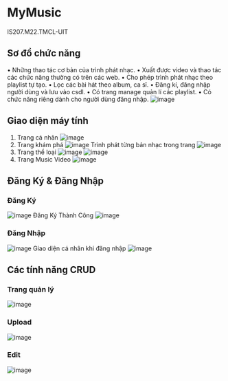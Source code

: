 # MyMusic
IS207.M22.TMCL-UIT
## Sơ đồ chức năng
•	Những thao tác cơ bản của trình phát nhạc. 
•	Xuất được video và thao tác các chức năng thường có trên các web.
•	Cho phép trình phát nhạc theo playlist tự tạo. 
•	Lọc các bài hát theo album, ca sĩ. 
•	Đăng kí, đăng nhập người dùng và lưu vào csdl. 
•	Có trang manage quản lí các playlist.
•	Có chức năng riêng dành cho người dùng đăng nhập.
![image](https://user-images.githubusercontent.com/91186202/175766466-f3c6835a-10cd-458e-9bc9-e66e128d7917.png)
## Giao diện máy tính 
1. Trang cá nhân
![image](https://user-images.githubusercontent.com/91186202/175766896-f7006443-eaba-4756-8ec5-67f501b71bb0.png)
2. Trang khám phá
![image](https://user-images.githubusercontent.com/91186202/175766915-522598d4-e169-4082-b457-d91b90e4066e.png)
Trình phát từng bản nhạc trong trang
![image](https://user-images.githubusercontent.com/91186202/175766943-be06d096-ddde-46a5-936d-7eabb3d9713d.png)
3. Trang thể loại
![image](https://user-images.githubusercontent.com/91186202/175766951-fdd43639-f7a9-4b09-94b2-217d00e98df0.png)
![image](https://user-images.githubusercontent.com/91186202/175766956-3cd09a50-3c78-4fad-9440-06b235de8033.png)
4. Trang Music Video
![image](https://user-images.githubusercontent.com/91186202/175766967-24d648fd-52aa-4990-bb0f-408bf8f7c4bf.png)
## Đăng Ký & Đăng Nhập
### Đăng Ký
![image](https://user-images.githubusercontent.com/91186202/175767000-cf060a69-02b4-4581-bd37-88e81825ef0d.png)
Đăng Ký Thành Công
![image](https://user-images.githubusercontent.com/91186202/175767020-cf59297f-619b-4091-ba31-03907ed6ea1b.png)
### Đăng Nhập
![image](https://user-images.githubusercontent.com/91186202/175767030-685d3faa-d0e9-411b-b78d-71c533ae0769.png)
Giao diện cá nhân khi đăng nhập
![image](https://user-images.githubusercontent.com/91186202/175767042-2391cf97-f28a-4fe6-a98c-17b79c927dc7.png)
## Các tính năng CRUD
### Trang quản lý
![image](https://user-images.githubusercontent.com/91186202/175767071-20e8b5d0-d6a1-468e-95bb-a743af8a199d.png)
### Upload
![image](https://user-images.githubusercontent.com/91186202/175767079-5971fe75-f926-43ea-9783-938decdf9960.png)
### Edit
![image](https://user-images.githubusercontent.com/91186202/175767087-7fec203c-4649-46b7-a908-8dc16251fa7d.png)


